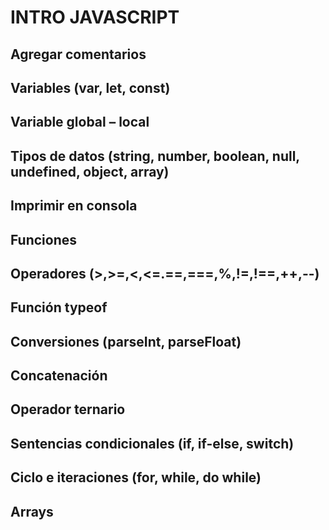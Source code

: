 # INTRO JAVASCRIPT

## Agregar comentarios

## Variables (var, let, const)

## Variable global – local

## Tipos de datos (string, number, boolean, null, undefined, object, array)

## Imprimir en consola

## Funciones

## Operadores (>,>=,<,<=.==,===,%,!=,!==,++,--)

## Función typeof

## Conversiones (parseInt, parseFloat)

## Concatenación

## Operador ternario

## Sentencias condicionales (if, if-else, switch)

## Ciclo e iteraciones (for, while, do while)

## Arrays

